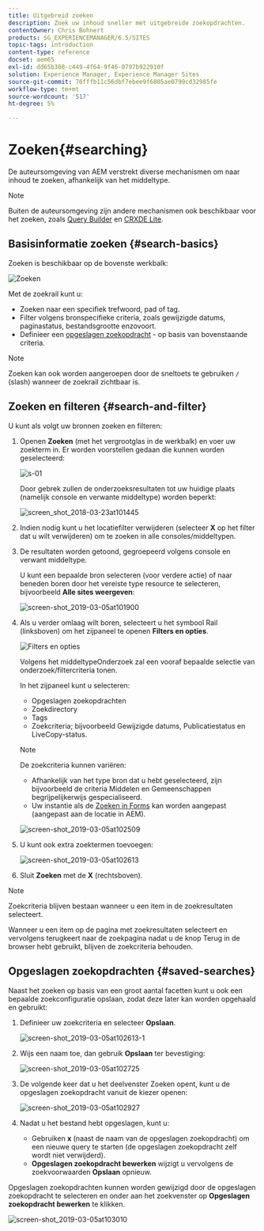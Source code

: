 ```yaml
---
title: Uitgebreid zoeken
description: Zoek uw inhoud sneller met uitgebreide zoekopdrachten.
contentOwner: Chris Bohnert
products: SG_EXPERIENCEMANAGER/6.5/SITES
topic-tags: introduction
content-type: reference
docset: aem65
exl-id: dd65b308-c449-4f64-9f46-0797b922910f
solution: Experience Manager, Experience Manager Sites
source-git-commit: 76fffb11c56dbf7ebee9f6805ae0799cd32985fe
workflow-type: tm+mt
source-wordcount: '517'
ht-degree: 5%

---
```


# Zoeken{#searching}

De auteursomgeving van AEM verstrekt diverse mechanismen om naar inhoud te zoeken, afhankelijk van het middeltype.

>[!NOTE]
>
>Buiten de auteursomgeving zijn andere mechanismen ook beschikbaar voor het zoeken, zoals [Query Builder](/help/sites-developing/querybuilder-api.md) en [CRXDE Lite](/help/sites-developing/developing-with-crxde-lite.md).

## Basisinformatie zoeken {#search-basics}

Zoeken is beschikbaar op de bovenste werkbalk:

![Zoeken](do-not-localize/chlimage_1-17.png)

Met de zoekrail kunt u:

* Zoeken naar een specifiek trefwoord, pad of tag.
* Filter volgens bronspecifieke criteria, zoals gewijzigde datums, paginastatus, bestandsgrootte enzovoort.
* Definieer een [opgeslagen zoekopdracht](#saved-searches) - op basis van bovenstaande criteria.

>[!NOTE]
>
>Zoeken kan ook worden aangeroepen door de sneltoets te gebruiken `/` (slash) wanneer de zoekrail zichtbaar is.

## Zoeken en filteren {#search-and-filter}

U kunt als volgt uw bronnen zoeken en filteren:

1. Openen **Zoeken** (met het vergrootglas in de werkbalk) en voer uw zoekterm in. Er worden voorstellen gedaan die kunnen worden geselecteerd:

   ![s-01](assets/s-01.png)

   Door gebrek zullen de onderzoeksresultaten tot uw huidige plaats (namelijk console en verwante middeltype) worden beperkt:

   ![screen_shot_2018-03-23at101445](assets/screen_shot_2018-03-23at101445.png)

1. Indien nodig kunt u het locatiefilter verwijderen (selecteer **X** op het filter dat u wilt verwijderen) om te zoeken in alle consoles/middeltypen.
1. De resultaten worden getoond, gegroepeerd volgens console en verwant middeltype.

   U kunt een bepaalde bron selecteren (voor verdere actie) of naar beneden boren door het vereiste type resource te selecteren, bijvoorbeeld **Alle sites weergeven**:

   ![screen-shot_2019-03-05at101900](assets/screen-shot_2019-03-05at101900.png)

1. Als u verder omlaag wilt boren, selecteert u het symbool Rail (linksboven) om het zijpaneel te openen **Filters en opties**.

   ![Filters en opties](do-not-localize/screen_shot_2018-03-23at101542.png)

   Volgens het middeltypeOnderzoek zal een vooraf bepaalde selectie van onderzoek/filtercriteria tonen.

   In het zijpaneel kunt u selecteren:

   * Opgeslagen zoekopdrachten
   * Zoekdirectory
   * Tags
   * Zoekcriteria; bijvoorbeeld Gewijzigde datums, Publicatiestatus en LiveCopy-status.

   >[!NOTE]
   >
   >De zoekcriteria kunnen variëren:
   >
   >
   >
   >    * Afhankelijk van het type bron dat u hebt geselecteerd, zijn bijvoorbeeld de criteria Middelen en Gemeenschappen begrijpelijkerwijs gespecialiseerd.
   >    * Uw instantie als de [Zoeken in Forms](/help/sites-administering/search-forms.md) kan worden aangepast (aangepast aan de locatie in AEM).
   >
   >

   ![screen-shot_2019-03-05at102509](assets/screen-shot_2019-03-05at102509.png)

1. U kunt ook extra zoektermen toevoegen:

   ![screen-shot_2019-03-05at102613](assets/screen-shot_2019-03-05at102613.png)

1. Sluit **Zoeken** met de **X** (rechtsboven).

>[!NOTE]
>
>Zoekcriteria blijven bestaan wanneer u een item in de zoekresultaten selecteert.
>
>Wanneer u een item op de pagina met zoekresultaten selecteert en vervolgens terugkeert naar de zoekpagina nadat u de knop Terug in de browser hebt gebruikt, blijven de zoekcriteria behouden.

## Opgeslagen zoekopdrachten {#saved-searches}

Naast het zoeken op basis van een groot aantal facetten kunt u ook een bepaalde zoekconfiguratie opslaan, zodat deze later kan worden opgehaald en gebruikt:

1. Definieer uw zoekcriteria en selecteer **Opslaan**.

   ![screen-shot_2019-03-05at102613-1](assets/screen-shot_2019-03-05at102613-1.png)

1. Wijs een naam toe, dan gebruik **Opslaan** ter bevestiging:

   ![screen-shot_2019-03-05at102725](assets/screen-shot_2019-03-05at102725.png)

1. De volgende keer dat u het deelvenster Zoeken opent, kunt u de opgeslagen zoekopdracht vanuit de kiezer openen:

   ![screen-shot_2019-03-05at102927](assets/screen-shot_2019-03-05at102927.png)

1. Nadat u het bestand hebt opgeslagen, kunt u:

   * Gebruiken **x** (naast de naam van de opgeslagen zoekopdracht) om een nieuwe query te starten (de opgeslagen zoekopdracht zelf wordt niet verwijderd).
   * **Opgeslagen zoekopdracht bewerken** wijzigt u vervolgens de zoekvoorwaarden **Opslaan** opnieuw.

Opgeslagen zoekopdrachten kunnen worden gewijzigd door de opgeslagen zoekopdracht te selecteren en onder aan het zoekvenster op **Opgeslagen zoekopdracht bewerken** te klikken.

![screen-shot_2019-03-05at103010](assets/screen-shot_2019-03-05at103010.png)

